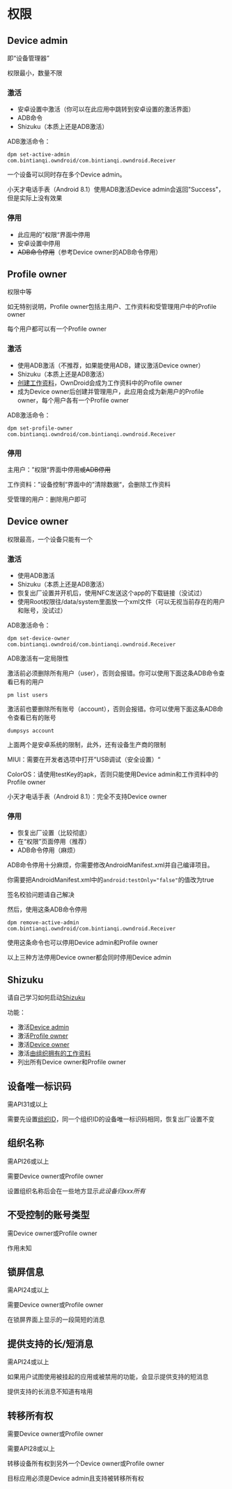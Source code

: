 # 权限

## Device admin

即“设备管理器”

权限最小，数量不限

### 激活

- 安卓设置中激活（你可以在此应用中跳转到安卓设置的激活界面）
- ADB命令
- Shizuku（本质上还是ADB激活）

ADB激活命令：
```shell
dpm set-active-admin com.bintianqi.owndroid/com.bintianqi.owndroid.Receiver
```

一个设备可以同时存在多个Device admin。

小天才电话手表（Android 8.1）使用ADB激活Device admin会返回"Success"，但是实际上没有效果

### 停用

- 此应用的”权限“界面中停用
- 安卓设置中停用
- ~~ADB命令停用~~（参考Device owner的ADB命令停用）

## Profile owner

权限中等

如无特别说明，Profile owner包括主用户、工作资料和受管理用户中的Profile owner

每个用户都可以有一个Profile owner

### 激活

- 使用ADB激活（不推荐，如果能使用ADB，建议激活Device owner）
- Shizuku（本质上还是ADB激活）
- [创建工作资料](ManagedProfile#创建工作资料)，OwnDroid会成为工作资料中的Profile owner
- 成为Device owner后创建并管理用户，此应用会成为新用户的Profile owner，每个用户各有一个Profile owner

ADB激活命令：

```shell
dpm set-profile-owner com.bintianqi.owndroid/com.bintianqi.owndroid.Receiver
```

### 停用

主用户：”权限“界面中停用~~或ADB停用~~

工作资料：”设备控制“界面中的”清除数据“，会删除工作资料

受管理的用户：删除用户即可

## Device owner

权限最高，一个设备只能有一个

### 激活

- 使用ADB激活
- Shizuku（本质上还是ADB激活）
- 恢复出厂设置并开机后，使用NFC发送这个app的下载链接（没试过）
- 使用Root权限往/data/system里面放一个xml文件（可以无视当前存在的用户和账号，没试过）

ADB激活命令：

```shell
dpm set-device-owner com.bintianqi.owndroid/com.bintianqi.owndroid.Receiver
```

ADB激活有一定局限性

激活前必须删除所有用户（user），否则会报错。你可以使用下面这条ADB命令查看已有的用户

```shell
pm list users
```

激活前也要删除所有账号（account），否则会报错。你可以使用下面这条ADB命令查看已有的账号

```shell
dumpsys account
```

上面两个是安卓系统的限制，此外，还有设备生产商的限制

MIUI：需要在开发者选项中打开”USB调试（安全设置）“

ColorOS：请使用testKey的apk，否则只能使用Device admin和工作资料中的Profile owner

小天才电话手表（Android 8.1）：完全不支持Device owner

### 停用

- 恢复出厂设置（比较彻底）
- 在“权限”页面停用（推荐）
- ADB命令停用（麻烦）

ADB命令停用十分麻烦，你需要修改AndroidManifest.xml并自己编译项目。

你需要把AndroidManifest.xml中的`android:testOnly="false"`的值改为true

签名校验问题请自己解决

然后，使用这条ADB命令停用

```shell
dpm remove-active-admin com.bintianqi.owndroid/com.bintianqi.owndroid.Receiver
```

使用这条命令也可以停用Device admin和Profile owner

以上三种方法停用Device owner都会同时停用Device admin

## Shizuku

请自己学习如何启动[Shizuku](https://github.com/RikkaApps/Shizuku)

功能：

- 激活[Device admin](#device-admin)
- 激活[Profile owner](#profile-owner)
- 激活[Device owner](#device-owner)
- 激活[由组织拥有的工作资料](ManagedProfile#由组织拥有的工作资料)
- 列出所有Device owner和Profile owner

## 设备唯一标识码

需API31或以上

需要先设置[组织ID](ManagedProfile#组织ID)，同一个组织ID的设备唯一标识码相同，恢复出厂设置不变

## 组织名称

需API26或以上

需要Device owner或Profile owner

设置组织名称后会在一些地方显示*此设备归xxx所有*

## 不受控制的账号类型

需Device owner或Profile owner

作用未知

## 锁屏信息

需API24或以上

需要Device owner或Profile owner

在锁屏界面上显示的一段简短的消息

## 提供支持的长/短消息

需API24或以上

如果用户试图使用被挂起的应用或被禁用的功能，会显示提供支持的短消息

提供支持的长消息不知道有啥用

## 转移所有权

需要Device owner或Profile owner

需要API28或以上

转移设备所有权到另外一个Device owner或Profile owner

目标应用必须是Device admin且支持被转移所有权

